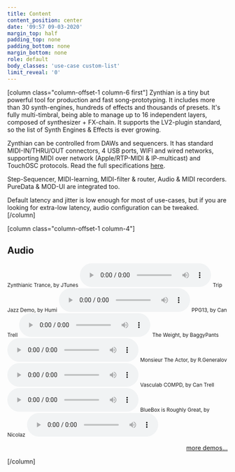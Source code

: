 ```yaml
---
title: Content
content_position: center
date: '09:57 09-03-2020'
margin_top: half
padding_top: none
padding_bottom: none
margin_bottom: none
role: default
body_classes: 'use-case custom-list'
limit_reveal: '0'
---
```


[column class="column-offset-1 column-6 first"]
Zynthian is a tiny but powerful tool for production and fast song-prototyping. It includes more than 30 synth-engines, hundreds of effects and thousands of presets. It's fully multi-timbral, being able to manage up to 16 independent layers, composed of synthesizer + FX-chain. It supports the LV2-plugin standard, so the list of Synth Engines & Effects is ever growing.

Zynthian can be controlled from DAWs and sequencers. It has standard MIDI-IN/THRU/OUT connectors, 4 USB ports, WIFI and wired networks, supporting MIDI over network (Apple/RTP-MIDI & IP-multicast) and TouchOSC protocols. Read the full specifications [here](/technical-specifications).

Step-Sequencer, MIDI-learning, MIDI-filter & router, Audio & MIDI recorders. PureData & MOD-UI are integrated too.

Default latency and jitter is low enough for most of use-cases, but if you are looking for extra-low latency, audio configuration can be tweaked.
[/column]

[column class="column-offset-1 column-4"]
## Audio
<small>Zynthianic Trance, by JTunes</small>
![ZynthianicTranceByJtunes.mp3](ZynthianicTranceByJtunes.mp3?preload=metadata)
<small>Trip Jazz Demo, by Humi</small>
![TripJazzdemoByHumi.mp3](TripJazzdemoByHumi.mp3?preload=metadata)
<small>PPG13, by Can Trell</small>
![PPG13ByCanTrell.mp3](PPG13ByCanTrell.mp3?preload=metadata)
<small>The Weight, by BaggyPants</small>
![TheWeightByBaggyPants.mp3](TheWeightByBaggyPants.mp3?preload=metadata)
<small>Monsieur The Actor, by R.Generalov</small>
![MonsieurTheActorByRomanGeneralov.mp3](MonsieurTheActorByRomanGeneralov.mp3?preload=metadata)
<small>Vasculab COMPD, by Can Trell</small>
![VasculabCOMPDByCanTrell.mp3](VasculabCOMPDByCanTrell.mp3?preload=metadata)
<small>BlueBox is Roughly Great, by Nicolaz</small>
![BlueBoxIsRoughlyGreatByNicolaz.mp3](BlueBoxIsRoughlyGreatByNicolaz.mp3?preload=metadata)
<!--
<small>RTPMidi Celebration, by JTunes</small>
![RTPMidiCelebrationByJTunes.mp3](RTPMidiCelebrationByJTunes.mp3)
<small>Epic EnteR, by R.Generalov</small>
![EpicEnteRByRomanGeneralov.mp3](EpicEnteRByRomanGeneralov.mp3)
<small>Electro, by Humi</small>
![ElectroByHumi.mp3](ElectroByHumi.mp3)
<small>Mr Tchaikovsky, by sm7x7</small>
![MrTchaikovskyBySm7x7.mp3](MrTchaikovskyBySm7x7.mp3)
<small>Of Course My Lord, by R.Generalov</small>
![OfCourseMyLordByRomanGeneralov.mp3](OfCourseMyLordByRomanGeneralov.mp3)
<small>First Real Synth, by Can Trell</small>
![FirstRealSynthByCanTrell.mp3](FirstRealSynthByCanTrell.mp3)
<small>For Wyleu, by Humi</small>
![ForWyleuByHumi.mp3](ForWyleuByHumi.mp3)
-->
<p align="right"><a href="https://wiki.zynthian.org/index.php/Zynthian_Sound_Demos" target="_blank">more demos...</a></p>
[/column]

